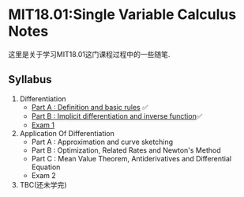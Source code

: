 # MIT18.01:Single Variable Calculus Notes

这里是关于学习MIT18.01这门课程过程中的一些随笔.

## Syllabus

1. Differentiation
   - [Part A : Definition and basic rules](https://github.com/Beckhol/MIT18.01-Single-variable-calculus-Notes/tree/main/Differentiation/Part%20A%20:%20Definition%20And%20Basic%20Rules) ✅
   - [Part B : Implicit differentiation and inverse function](https://github.com/Beckhol/CS-Notes-18.01-Single-Variable-Calculus/tree/main/Differentiation/Part%20B:%20Implicit%20Differentiation%20And%20Inverse%20Functions)✅
   - [Exam 1](https://ocw.mit.edu/courses/18-01sc-single-variable-calculus-fall-2010/pages/1.-differentiation/exam-1/session-22-materials-for-exam-1/)  
2. Application Of Differentiation
   - Part A : Approximation and curve sketching
   - Part B : Optimization, Related Rates and Newton's Method
   - Part C : Mean Value Theorem, Antiderivatives and Differential Equation
   - Exam 2
3. TBC(还未学完)

